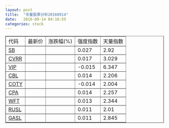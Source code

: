 ```yaml
---
layout: post
title:  "天量股票分析20160914"
date:   2016-09-14 04:16:55
categories: stock
---
```

<script type="text/javascript">
var stockList = []
stockList.push('gb_sb');
stockList.push('gb_cvrr');
stockList.push('gb_vip');
stockList.push('gb_cbl');
stockList.push('gb_coty');
stockList.push('gb_cpa');
stockList.push('gb_wft');
stockList.push('gb_rusl');
stockList.push('gb_gasl');
</script>

<table border="1">
 <tr>
  <td>代码</td>
  <td>最新价</td>
  <td>涨跌幅(%)</td>
 <td>强度指数</td>
 <td>天量指数</td>
</tr>
  <tr id="sb"><td><a href="http://stock.finance.sina.com.cn/usstock/quotes/SB.html" target="_blank">SB</a></td><td></td><td></td><td>0.027</td><td>2.92</td></tr>
  <tr id="cvrr"><td><a href="http://stock.finance.sina.com.cn/usstock/quotes/CVRR.html" target="_blank">CVRR</a></td><td></td><td></td><td>0.017</td><td>3.029</td></tr>
  <tr id="vip"><td><a href="http://stock.finance.sina.com.cn/usstock/quotes/VIP.html" target="_blank">VIP</a></td><td></td><td></td><td>-0.015</td><td>6.347</td></tr>
  <tr id="cbl"><td><a href="http://stock.finance.sina.com.cn/usstock/quotes/CBL.html" target="_blank">CBL</a></td><td></td><td></td><td>0.014</td><td>2.206</td></tr>
  <tr id="coty"><td><a href="http://stock.finance.sina.com.cn/usstock/quotes/COTY.html" target="_blank">COTY</a></td><td></td><td></td><td>-0.014</td><td>2.004</td></tr>
  <tr id="cpa"><td><a href="http://stock.finance.sina.com.cn/usstock/quotes/CPA.html" target="_blank">CPA</a></td><td></td><td></td><td>0.014</td><td>2.257</td></tr>
  <tr id="wft"><td><a href="http://stock.finance.sina.com.cn/usstock/quotes/WFT.html" target="_blank">WFT</a></td><td></td><td></td><td>0.013</td><td>2.344</td></tr>
  <tr id="rusl"><td><a href="http://stock.finance.sina.com.cn/usstock/quotes/RUSL.html" target="_blank">RUSL</a></td><td></td><td></td><td>0.011</td><td>2.01</td></tr>
  <tr id="gasl"><td><a href="http://stock.finance.sina.com.cn/usstock/quotes/GASL.html" target="_blank">GASL</a></td><td></td><td></td><td>0.011</td><td>2.845</td></tr>
</table>
